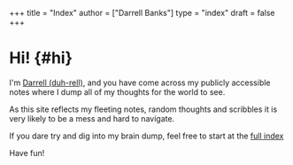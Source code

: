 +++
title = "Index"
author = ["Darrell Banks"]
type = "index"
draft = false
+++

# Hi! {#hi}

I'm [Darrell (duh-rell)](https://darrellbanks.com/), and you have come across my publicly accessible
notes where I dump all of my thoughts for the world to see.

As this site reflects my fleeting notes, random thoughts and scribbles it is very likely to be a mess
and hard to navigate.

If you dare try and dig into my brain dump, feel free to start at the [full index](/posts/)

Have fun!
